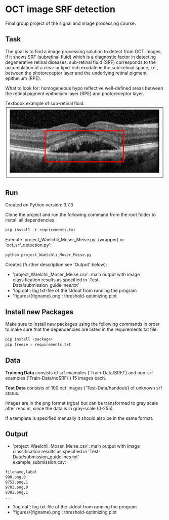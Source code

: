 # OCT image SRF detection
Final group project of the signal and image processing course.

## Task ##
The goal is to find a image processing solution to detect from OCT images, if it shows SRF (subretinal fluid) which is
a diagnostic factor in detecting degenerative retinal diseases.
sub-retinal fluid (SRF) corresponds to the accumulation of a clear or lipid-rich exudate in the
sub-retinal space, i.e., between the photoreceptor layer and the underlying retinal pigment
epithelium (RPE).

What to look for: homogeneous hypo reflective well-defined areas between the retinal
pigment epithelium layer (RPE) and photoreceptor layer.

Textbook example of sub-retinal fluid:
![srfexample](srf.png?raw=true "srfexample")

## Run ##
Created on Python version: 3.7.3


Clone the project and run the following command from the root folder to install all dependencies.

```python
pip install -r requirements.txt
```

Execute 'project_Waelchli_Moser_Meise.py' (wrapper) or 'oct_srf_detection.py':
```cmd
python project_Waelchli_Moser_Meise.py
```

Creates (further description see 'Output' below):
- 'project_Waelchli_Moser_Meise.csv': main output with image classification results
as specified in 'Test-Data/submission_guidelines.txt'
- 'log.dat': log txt-file of the stdout from running the program
- 'figures/{figname}.png': threshold-optimizing plot

## Install new Packages ##
Make sure to install new packages using the following commands in order to make sure that the
dependencies are listed in the requirements.txt file:

```python
pip install <package> 
pip freeze > requirements.txt
```

## Data ##
<b>Training Data</b> consists of srf examples ('Train-Data/SRF/') and non-srf examples ('Train-Data/noSRF/') 15 images each.

<b>Test Data</b> consists of 100 oct images ('Test-Data/handout/) of unknown srf status.

Images are in the png format (rgba) but can be transformed to gray scale after read in, since the data
is in gray-scale (0-255).

If a template is specified manually it should also be in the same format.

## Output ##
- 'project_Waelchli_Moser_Meise.csv': main output with image classification results
as specified in 'Test-Data/submission_guidelines.txt'<br>
example_submission.csv:
```csv
filename,label
990.png,0
9752.png,1
9703.png,0
8382.png,1
...
```
- 'log.dat': log txt-file of the stdout from running the program
- 'figures/{figname}.png': threshold-optimizing plot
